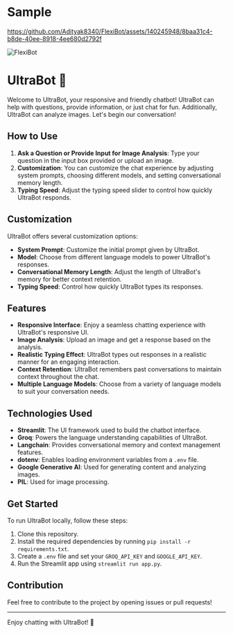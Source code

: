 # Sample



https://github.com/Adityak8340/FlexiBot/assets/140245948/8baa31c4-b8de-40ee-8918-4ee680d2792f




![FlexiBot](https://github.com/Adityak8340/FlexiBot/assets/140245948/bc8b44a5-e6cb-42e2-a8b4-3116a6f30c56)

# UltraBot 🤖

Welcome to UltraBot, your responsive and friendly chatbot! UltraBot can help with questions, provide information, or just chat for fun. Additionally, UltraBot can analyze images. Let's begin our conversation!

## How to Use

1. **Ask a Question or Provide Input for Image Analysis**: Type your question in the input box provided or upload an image.
2. **Customization**: You can customize the chat experience by adjusting system prompts, choosing different models, and setting conversational memory length.
3. **Typing Speed**: Adjust the typing speed slider to control how quickly UltraBot responds.

## Customization

UltraBot offers several customization options:

- **System Prompt**: Customize the initial prompt given by UltraBot.
- **Model**: Choose from different language models to power UltraBot's responses.
- **Conversational Memory Length**: Adjust the length of UltraBot's memory for better context retention.
- **Typing Speed**: Control how quickly UltraBot types its responses.

## Features

- **Responsive Interface**: Enjoy a seamless chatting experience with UltraBot's responsive UI.
- **Image Analysis**: Upload an image and get a response based on the analysis.
- **Realistic Typing Effect**: UltraBot types out responses in a realistic manner for an engaging interaction.
- **Context Retention**: UltraBot remembers past conversations to maintain context throughout the chat.
- **Multiple Language Models**: Choose from a variety of language models to suit your conversation needs.

## Technologies Used

- **Streamlit**: The UI framework used to build the chatbot interface.
- **Groq**: Powers the language understanding capabilities of UltraBot.
- **Langchain**: Provides conversational memory and context management features.
- **dotenv**: Enables loading environment variables from a `.env` file.
- **Google Generative AI**: Used for generating content and analyzing images.
- **PIL**: Used for image processing.

## Get Started

To run UltraBot locally, follow these steps:

1. Clone this repository.
2. Install the required dependencies by running `pip install -r requirements.txt`.
3. Create a `.env` file and set your `GROQ_API_KEY` and `GOOGLE_API_KEY`.
4. Run the Streamlit app using `streamlit run app.py`.

## Contribution

Feel free to contribute to the project by opening issues or pull requests!

---

Enjoy chatting with UltraBot! 🚀
